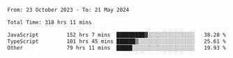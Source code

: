 

<!--START_SECTION:waka-->

```txt
From: 23 October 2023 - To: 21 May 2024

Total Time: 318 hrs 11 mins

JavaScript         152 hrs 7 mins  █████████▓░░░░░░░░░░░░░░░   38.28 %
TypeScript         101 hrs 45 mins ██████▒░░░░░░░░░░░░░░░░░░   25.61 %
Other              79 hrs 11 mins  █████░░░░░░░░░░░░░░░░░░░░   19.93 %
```

<!--END_SECTION:waka-->
